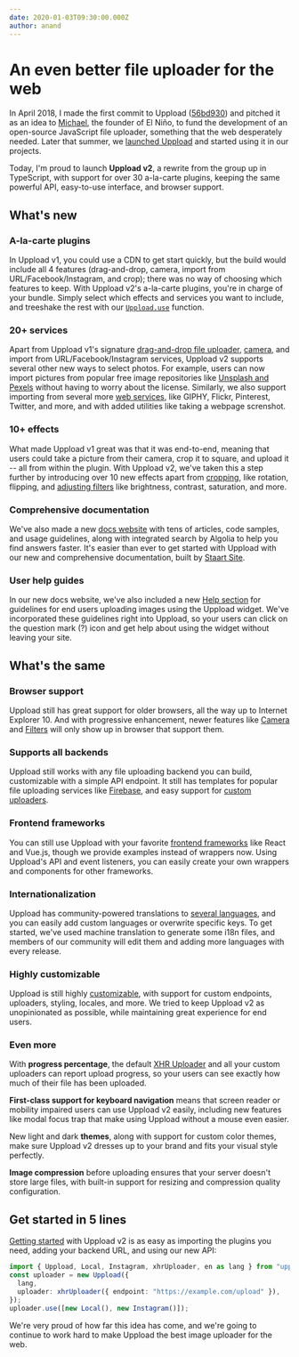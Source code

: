 ```yaml
---
date: 2020-01-03T09:30:00.000Z
author: anand
---
```


# An even better file uploader for the web

In April 2018, I made the first commit to Uppload ([56bd930](https://github.com/elninotech/uppload/commit/56bd9307a020c692ed1383f0f4731690c00d90c9)) and pitched it as an idea to [Michael](/@michael), the founder of El Niño, to fund the development of an open-source JavaScript file uploader, something that the web desperately needed. Later that summer, we [launched Uppload](/blog/introducing-uppload) and started using it in our projects.

Today, I'm proud to launch **Uppload v2**, a rewrite from the group up in TypeScript, with support for over 30 a-la-carte plugins, keeping the same powerful API, easy-to-use interface, and browser support.

## What's new

### A-la-carte plugins

In Uppload v1, you could use a CDN to get start quickly, but the build would include all 4 features (drag-and-drop, camera, import from URL/Facebook/Instagram, and crop); there was no way of choosing which features to keep. With Uppload v2's a-la-carte plugins, you're in charge of your bundle. Simply select which effects and services you want to include, and treeshake the rest with our [`Uppload.use`](/treeshaking) function.

### 20+ services

Apart from Uppload v1's signature [drag-and-drop file uploader](services/local), [camera](/services/camera), and import from URL/Facebook/Instagram services, Uppload v2 supports several other new ways to select photos. For example, users can now import pictures from popular free image repositories like [Unsplash and Pexels](/services/search-for-images) without having to worry about the license. Similarly, we also support importing from several more [web services](/services/import-from-web-service), like GIPHY, Flickr, Pinterest, Twitter, and more, and with added utilities like taking a webpage screnshot.

### 10+ effects

What made Uppload v1 great was that it was end-to-end, meaning that users could take a picture from their camera, crop it to square, and upload it -- all from within the plugin. With Uppload v2, we've taken this a step further by introducing over 10 new effects apart from [cropping](https://uppload.js.org/effects/crop), like rotation, flipping, and [adjusting filters](https://uppload.js.org/effects/filter) like brightness, contrast, saturation, and more.

### Comprehensive documentation

We've also made a new [docs website](https://uppload.js.org) with tens of articles, code samples, and usage guidelines, along with integrated search by Algolia to help you find answers faster. It's easier than ever to get started with Uppload with our new and comprehensive documentation, built by [Staart Site](https://github.com/staart/site).

### User help guides

In our new docs website, we've also included a new [Help section](/help/) for guidelines for end users uploading images using the Uppload widget. We've incorporated these guidelines right into Uppload, so your users can click on the question mark (?) icon and get help about using the widget without leaving your site.

## What's the same

### Browser support

Uppload still has great support for older browsers, all the way up to Internet Explorer 10. And with progressive enhancement, newer features like [Camera](/services/camera) and [Filters](/effects/filter) will only show up in browser that support them.

### Supports all backends

Uppload still works with any file uploading backend you can build, customizable with a simple API endpoint. It still has templates for popular file uploading services like [Firebase](/uploaders/firebase), and easy support for [custom uploaders](uploaders/custom-uploader).

### Frontend frameworks

You can still use Uppload with your favorite [frontend frameworks](/wrappers) like React and Vue.js, though we provide examples instead of wrappers now. Using Uppload's API and event listeners, you can easily create your own wrappers and components for other frameworks.

### Internationalization

Uppload has community-powered translations to [several languages](/i18n), and you can easily add custom languages or overwrite specific keys. To get started, we've used machine translation to generate some i18n files, and members of our community will edit them and adding more languages with every release.

### Highly customizable

Uppload is still highly [customizable](/configuration), with support for custom endpoints, uploaders, styling, locales, and more. We tried to keep Uppload v2 as unopinionated as possible, while maintaining great experience for end users.

### Even more

With **progress percentage**, the default [XHR Uploader](/uploaders/xhr) and all your custom uploaders can report upload progress, so your users can see exactly how much of their file has been uploaded.

**First-class support for keyboard navigation** means that screen reader or mobility impaired users can use Uppload v2 easily, including new features like modal focus trap that make using Uppload without a mouse even easier.

New light and dark **themes**, along with support for custom color themes, make sure Uppload v2 dresses up to your brand and fits your visual style perfectly.

**Image compression** before uploading ensures that your server doesn't store large files, with built-in support for resizing and compression quality configuration.

## Get started in 5 lines

[Getting started](/getting-started) with Uppload v2 is as easy as importing the plugins you need, adding your backend URL, and using our new API:

```ts
import { Uppload, Local, Instagram, xhrUploader, en as lang } from "uppload";
const uploader = new Uppload({
  lang,
  uploader: xhrUploader({ endpoint: "https://example.com/upload" }),
});
uploader.use([new Local(), new Instagram()]);
```

We're very proud of how far this idea has come, and we're going to continue to work hard to make Uppload the best image uploader for the web.

